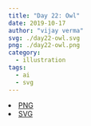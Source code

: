 ```yaml
---
title: "Day 22: Owl"
date: 2019-10-17
author: "vijay verma"
svg: ./day22-owl.svg
png: ./day22-owl.png
category:
  - illustration
tags:
  - ai
  - svg
---
```

<li><a href="./day22-owl.png" download className="btn-png">PNG</a></li>
<li><a href="./day22-owl.svg" download className="btn-svg">SVG</a></li>
